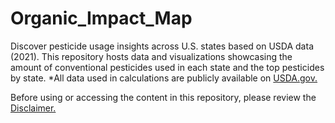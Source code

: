 # Organic_Impact_Map
Discover pesticide usage insights across U.S. states based on USDA data (2021). This repository hosts data and visualizations showcasing the amount of conventional pesticides
used in each state and the top pesticides by state. 
*All data used in calculations are publicly available on [USDA.gov.](https://www.usda.gov)

Before using or accessing the content in this repository, please review the [Disclaimer.](/Disclaimer.txt)
